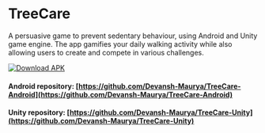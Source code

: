 # TreeCare
A persuasive game to prevent sedentary behaviour, using Android and Unity game engine. The app gamifies your daily walking activity while also allowing users to create and compete in various challenges.

[![Download APK](https://img.shields.io/badge/APK-Download-%233DDC84)](https://github.com/Devansh-Maurya/TreeCare/blob/master/TreeCare.apk)

#### Android repository:  [https://github.com/Devansh-Maurya/TreeCare-Android](https://github.com/Devansh-Maurya/TreeCare-Android)
#### Unity repository:    [https://github.com/Devansh-Maurya/TreeCare-Unity](https://github.com/Devansh-Maurya/TreeCare-Unity)
